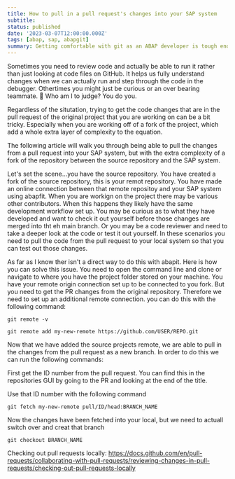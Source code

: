 ```yaml
---
title: How to pull in a pull request's changes into your SAP system 
subtitle: 
status: published
date: '2023-03-07T12:00:00.000Z'
tags: [abap, sap, abapgit]
summary: Getting comfortable with git as an ABAP developer is tough enough. Here's a complex flow to help you view others changes to a project in your local system.
---
```

Sometimes you need to review code and actually be able to run it rather than just looking at code files on GitHub. It helps us fully understand changes when we can actually run and step through the code in the debugger. Othertimes you might just be curious or an over bearing teammate. 🤔 Who am I to judge? You do you.

Regardless of the situtation, trying to get the code changes that are in the pull request of the original project that you are working on can be a bit tricky. Especially when you are working off of a fork of the project, which add a whole extra layer of complexity to the equation.

The following article will walk you through being able to pull the changes from a pull request into your SAP system, but with the extra complexity of a fork of the repository between the source repository and the SAP system.



Let's set the scene...you have the source repository. You have created a fork of the source repository, this is your remot repository. You have made an online connection between that remote repositoy and your SAP system using abapfit. When you are workign on the project there may be various other contributors. When this happens they likely have the same development workflow set up. You may be curious as to what they have developed and want to check it out yourself before those changes are merged into tht eh main branch. Or you may be a code reviewer and need to take a deeper look at the code or test it out yourself. In these scenarios you need to pull the code from the pull request to your local system so that you can test out those changes.

As far as I know ther isn't a direct way to do this with abapit. Here is how you can solve this issue.
You need to open the command line and clone or navigate to where you have the project folder stored on your machine. You have your remote origin connection set up to be connected to you fork. But you need to get the PR changes from the original repository. Therefore we need to set up an additional remote connection. you can do this with the following command:

```git 
git remote -v
```

```git
git remote add my-new-remote https://github.com/USER/REPO.git
```

Now that we have added the source projects remote, we are able to pull in the changes from the pull request as a new branch. In order to do this we can run the following commands:

First get the ID number from the pull request. You can find this in the repositories GUI by going to the PR and looking at the end of the title.

Use that ID number with the following command

```git
git fetch my-new-remote pull/ID/head:BRANCH_NAME
```

Now the changes have been fetched into your local, but we need to actuall switch over and creat that branch

```git
git checkout BRANCH_NAME
```

Checking out pull requests locally: 
https://docs.github.com/en/pull-requests/collaborating-with-pull-requests/reviewing-changes-in-pull-requests/checking-out-pull-requests-locally